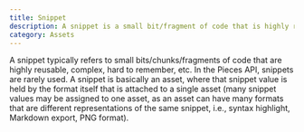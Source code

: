 ```yaml
---
title: Snippet
description: A snippet is a small bit/fragment of code that is highly reusable, complex, hard to remember, etc.
category: Assets
---
```


A snippet typically refers to small bits/chunks/fragments of code that are highly reusable, complex, hard to remember, etc. In the Pieces API, snippets are rarely used. A snippet is basically an asset, where that snippet value is held by the format itself that is attached to a single asset (many snippet values may be assigned to one asset, as an asset can have many formats that are different representations of the same snippet, i.e., syntax highlight, Markdown export, PNG format).
